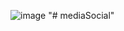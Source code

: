 ![image](https://github.com/user-attachments/assets/4b114e04-d2a8-495e-96cf-7a265e5616a6)
"# mediaSocial" 
